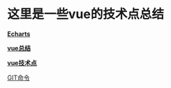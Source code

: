 # 这里是一些vue的技术点总结

[**Echarts** ](https://github.com/wgjh5/vueSummarize/blob/master/Echarts.md)

[**vue总结** ](https://github.com/wgjh5/vueSummarize/blob/master/vue%E6%80%BB%E7%BB%93.md)

[**vue技术点** ](https://github.com/wgjh5/vueSummarize/blob/master/vue%E6%8A%80%E6%9C%AF%E7%82%B9.md)

[GIT命令](https://github.com/wgjh5/vueSummarize/blob/master/git.md)